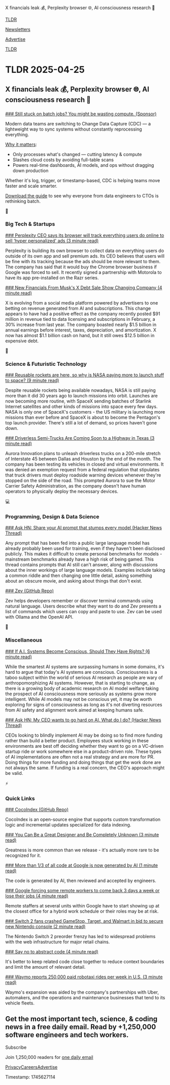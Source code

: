 X financials leak 💰, Perplexity browser 🌐, AI consciousness research 🤖

[TLDR](/)

[Newsletters](/newsletters)

[Advertise](https://advertise.tldr.tech/)

[TLDR](/)

# TLDR 2025-04-25

## X financials leak 💰, Perplexity browser 🌐, AI consciousness research 🤖

### 

[### Still stuck on batch jobs? You might be wasting compute. (Sponsor)](https://boomi.com/content/ebook/change-data-capture-ultimate-guide/?utm_source=3rdparty&amp;utm_medium=contentsyn&amp;utm_campaign=SYN_FY26_Q1_GL_Data_Rivery_TLDR)

Modern data teams are switching to Change Data Capture (CDC) — a lightweight way to sync systems without constantly reprocessing everything.

[Why it matters](https://boomi.com/content/ebook/change-data-capture-ultimate-guide/?utm_source=3rdparty&utm_medium=contentsyn&utm_campaign=SYN_FY26_Q1_GL_Data_Rivery_TLDR):

* Only processes what's changed — cutting latency & compute
* Slashes cloud costs by avoiding full-table scans
* Powers real-time dashboards, AI models, and ops without dragging down production

Whether it's log, trigger, or timestamp-based, CDC is helping teams move faster and scale smarter.

[Download the guide](https://boomi.com/content/ebook/change-data-capture-ultimate-guide/?utm_source=3rdparty&utm_medium=contentsyn&utm_campaign=SYN_FY26_Q1_GL_Data_Rivery_TLDR) to see why everyone from data engineers to CTOs is rethinking batch.

📱

### Big Tech & Startups

[### Perplexity CEO says its browser will track everything users do online to sell ‘hyper personalized' ads (3 minute read)](https://techcrunch.com/2025/04/24/perplexity-ceo-says-its-browser-will-track-everything-users-do-online-to-sell-hyper-personalized-ads/?utm_source=tldrnewsletter)

Perplexity is building its own browser to collect data on everything users do outside of its own app and sell premium ads. Its CEO believes that users will be fine with its tracking because the ads should be more relevant to them. The company has said that it would buy the Chrome browser business if Google was forced to sell. It recently signed a partnership with Motorola to have its app pre-installed on the Razr series.

[### New Financials From Musk's X Debt Sale Show Changing Company (4 minute read)](https://www.bloomberg.com/news/articles/2025-04-24/new-financials-from-musk-s-x-debt-sale-show-changing-company?accessToken=eyJhbGciOiJIUzI1NiIsInR5cCI6IkpXVCJ9.eyJzb3VyY2UiOiJTdWJzY3JpYmVyR2lmdGVkQXJ0aWNsZSIsImlhdCI6MTc0NTU1NTA0OSwiZXhwIjoxNzQ2MTU5ODQ5LCJhcnRpY2xlSWQiOiJTVjhKTU5EV0xVNjgwMCIsImJjb25uZWN0SWQiOiJFQTExNDNDNTM4NEE0RUY5QTg5RjJEN0IxMTg2MzcwOSJ9.q9NdVV6o6g1OPaHoUJDz2T0dLvMBWxCDcx2yIkKUYXk&amp;utm_source=tldrnewsletter)

X is evolving from a social media platform powered by advertisers to one betting on revenue generated from AI and subscriptions. This change appears to have had a positive effect as the company recently posted $91 million in revenue tied to data licensing and subscriptions in February, a 30% increase from last year. The company boasted nearly $1.5 billion in annual earnings before interest, taxes, depreciation, and amortization. X now has almost $1.1 billion cash on hand, but it still owes $12.5 billion in expensive debt.

🚀

### Science & Futuristic Technology

[### Reusable rockets are here, so why is NASA paying more to launch stuff to space? (9 minute read)](https://arstechnica.com/space/2025/04/reusable-rockets-are-here-so-why-is-nasa-paying-more-to-launch-stuff-to-space/?utm_source=tldrnewsletter)

Despite reusable rockets being available nowadays, NASA is still paying more than it did 30 years ago to launch missions into orbit. Launches are now becoming more routine, with SpaceX sending batches of Starlink Internet satellites and other kinds of missions into space every few days. NASA is only one of SpaceX's customers - the US military is launching more missions than ever before and SpaceX is about to become the Pentagon's top launch provider. There's still a lot of demand, so prices haven't gone down.

[### Driverless Semi-Trucks Are Coming Soon to a Highway in Texas (3 minute read)](https://gizmodo.com/driverless-semi-trucks-are-coming-soon-to-a-highway-in-texas-2000593474?utm_source=tldrnewsletter)

Aurora Innovation plans to unleash driverless trucks on a 200-mile stretch of Interstate 45 between Dallas and Houston by the end of the month. The company has been testing its vehicles in closed and virtual environments. It was denied an exemption request from a federal regulation that stipulates that truck drivers must deploy roadside warning devices whenever they're stopped on the side of the road. This prompted Aurora to sue the Motor Carrier Safety Administration, as the company doesn't have human operators to physically deploy the necessary devices.

💻

### Programming, Design & Data Science

[### Ask HN: Share your AI prompt that stumps every model (Hacker News Thread)](https://news.ycombinator.com/item?id=43782299&amp;utm_source=tldrnewsletter)

Any prompt that has been fed into a public large language model has already probably been used for training, even if they haven't been disclosed publicly. This makes it difficult to create personal benchmarks for models - mainstream benchmarks already have a high risk of being gamed. This thread contains prompts that AI still can't answer, along with discussions about the inner workings of large language models. Examples include taking a common riddle and then changing one little detail, asking something about an obscure movie, and asking about things that don't exist.

[### Zev (GitHub Repo)](https://github.com/dtnewman/zev?utm_source=tldrnewsletter)

Zev helps developers remember or discover terminal commands using natural language. Users describe what they want to do and Zev presents a list of commands which users can copy and paste to use. Zev can be used with Ollama and the OpenAI API.

🎁

### Miscellaneous

[### If A.I. Systems Become Conscious, Should They Have Rights? (6 minute read)](https://www.nytimes.com/2025/04/24/technology/ai-welfare-anthropic-claude.html?unlocked_article_code=1.CU8.41l_.2FsAk1Ws3sJL&amp;smid=url-share&amp;utm_source=tldrnewsletter)

While the smartest AI systems are surpassing humans in some domains, it's hard to argue that today's AI systems are conscious. Consciousness is a taboo subject within the world of serious AI research as people are wary of anthropomorphizing AI systems. However, that is starting to change, as there is a growing body of academic research on AI model welfare taking the prospect of AI consciousness more seriously as systems grow more intelligent. While AI models may not be conscious yet, it may be worth exploring for signs of consciousness as long as it's not diverting resources from AI safety and alignment work aimed at keeping humans safe.

[### Ask HN: My CEO wants to go hard on AI. What do I do? (Hacker News Thread)](https://news.ycombinator.com/item?id=43784656&amp;utm_source=tldrnewsletter)

CEOs looking to blindly implement AI may be doing so to find more funding rather than build a better product. Employees stuck working in these environments are best off deciding whether they want to go on a VC-driven startup ride or work somewhere else in a product-driven role. These types of AI implementations are often not a real strategy and are more for PR. Doing things for more funding and doing things that get the work done are not always the same. If funding is a real concern, the CEO's approach might be valid.

⚡

### Quick Links

[### CocoIndex (GitHub Repo)](https://github.com/cocoindex-io/cocoindex?utm_source=tldrnewsletter)

CocoIndex is an open-source engine that supports custom transformation logic and incremental updates specialized for data indexing.

[### You Can Be a Great Designer and Be Completely Unknown (3 minute read)](https://www.chrbutler.com/you-can-be-a-great-designer-and-be-completely-unknown?utm_source=tldrnewsletter)

Greatness is more common than we release - it's actually more rare to be recognized for it.

[### More than 1/3 of all code at Google is now generated by AI (1 minute read)](https://threadreaderapp.com/thread/1915533246072537555.html?utm_source=tldrnewsletter)

The code is generated by AI, then reviewed and accepted by engineers.

[### Google forcing some remote workers to come back 3 days a week or lose their jobs (4 minute read)](https://www.cnbc.com/2025/04/23/google-teams-are-including-remote-workers-in-their-cuts.html?utm_source=tldrnewsletter)

Remote staffers at several units within Google have to start showing up at the closest office for a hybrid work schedule or their roles may be at risk.

[### Switch 2 fans crashed GameStop, Target, and Walmart in bid to secure new Nintendo console (2 minute read)](https://mashable.com/article/nintendo-switch-2-preorders-crash-retailer-websites?utm_source=tldrnewsletter)

The Nintendo Switch 2 preorder frenzy has led to widespread problems with the web infrastructure for major retail chains.

[### Say no to abstract code (4 minute read)](https://swizec.com/blog/say-no-to-abstract-code/?utm_source=tldrnewsletter)

It's better to keep related code close together to reduce context boundaries and limit the amount of relevant detail.

[### Waymo reports 250,000 paid robotaxi rides per week in U.S. (3 minute read)](https://www.cnbc.com/2025/04/24/waymo-reports-250000-paid-robotaxi-rides-per-week-in-us.html?utm_source=tldrnewsletter)

Waymo's expansion was aided by the company's partnerships with Uber, automakers, and the operations and maintenance businesses that tend to its vehicle fleets.

## Get the most important tech, science, & coding news in a free daily email. Read by +1,250,000 software engineers and tech workers.

Subscribe

Join 1,250,000 readers for [one daily email](/api/latest/tech)

[Privacy](/privacy)[Careers](https://jobs.ashbyhq.com/tldr.tech)[Advertise](/tech/advertise)

Timestamp: 1745627114